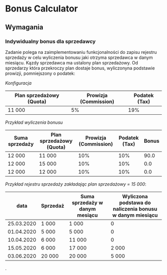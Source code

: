 Bonus Calculator
================

## Wymagania

### Indywidualny bonus dla sprzedawcy

Zadanie polega na zaimplementowaniu funkcjonalności do zapisu rejestru sprzedaży w celu wyliczenia bonusu jaki otrzyma sprzedawca w danym miesiącu.
Kązdy sprzedawca ma ustalony plan sprzedażowy. Od sprzedarzy która przekroczy plan dostaje bonus, wyliczonyna podstawie prowizji, pomniejszony o podatek: 

*Konfiguracja*

|Plan sprzedażowy (Quota)|   Prowizja (Commission)|   Podatek (Tax) | 
|-----|----------------------|-------------------------|
| 11 000 |    5%        |                        19%|

*Przykład wyliczenia bonusu*

|Suma sprzedaży  |Plan sprzedażowy (Quota)|    Prowizja (Commission) |       Podatek (Tax)  | Bonus|
|----------|-----|----------------------|-------------------------|---|
|12 000    | 11 000 |    10%        |                        10%|                90.0|
|12 000    | 15 000 |    10% |                        10%|                0.0|
|12 000    | 12 000|    10% |                    10%|                0.0|

*Przykład rejestru sprzedaży zakładając plan sprzedażowy = 15 000*:

|data|Sprzedaż|    Suma sprzedaży w danym mesiącu| Wyliczona podstawa do naliczenia bonusu w danym miesiącu|	 
|---|-----|----------|------------|
|25.03.2020| 1 000 | 1 000    | 0 |
|01.04.2020| 5 000 | 5 000    | 0        |
|10.04.2020| 6 000 | 11 000    | 0        |
|15.05.2020| 6 000 | 17 000    | 2 000        |
|03.06.2020| 20 000 | 20 000    | 5 000        |
  
  
  
  
  
  
  
  
 
  
  
  


















.
